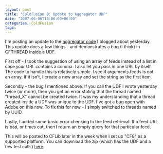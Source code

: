 ```yaml
---
layout: post
title: "ColdFusion 8: Update to Aggregator UDF"
date: "2007-06-06T13:06:00+06:00"
categories: ColdFusion 
tags: 
---
```


I'm posting an update to the <a href="http://ray.camdenfamily.com/index.cfm/2007/6/5/ColdFusion-8-RSS-Aggregator-UDF">aggregator code</a> I blogged about yesterday. This update does a few things - and demonstrates a bug (I think) in CFTHREAD inside a UDF.

First off - I took the suggestion of using an array of feeds instead of a list in case your URL contains a comma. I also let you pass in one URL by itself. The code to handle this is relatively simple. I see if arguments.feeds is not an array. If it isn't, I create a new array and set the string as the first item. 

Secondly - the bug I mentioned above. If you call the UDF I wrote yesterday twice (or more), then you get an error stating that the thread named "thread_X" cannot be created twice. It was my understanding that a thread created inside a UDF was unique to the UDF. I've got a bug open with Adobe on this now. To fix this for now - I simply switched to threads named by UUID. 

Lastly, I added some basic error checking to the feed retrieval. If a feed URL is bad, or times out, then I return an empty query for that particular feed.

This will be posted to CFLib later in the week when I set up "CF8" as a supported platform. You can download the zip (which has the UDF and a few test calls) <a href="http://www.raymondcamden.com/downloads/agg.zip">here</a>.
